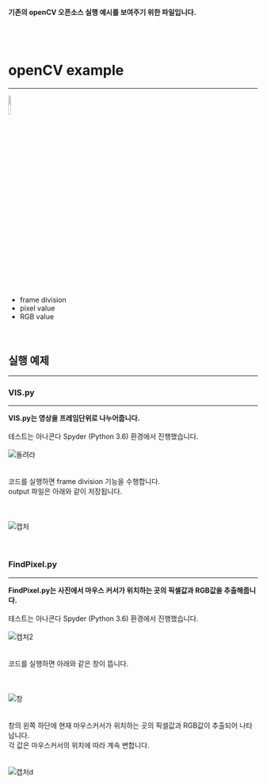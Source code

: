 #### 기존의 openCV 오픈소스 실행 예시를 보여주기 위한 파일입니다.
<br><br>
# openCV example
* * *
<img src="/uploads/482434afae428a2ff80e526dd07a9ef2/OpenCV_Logo_with_text.png" width="10%" height="10%"> <br>
* frame division <br>
* pixel value <br>
* RGB value <br>
<br><br>

## 실행 예제
* * *
### VIS.py
* * *
**VIS.py는 영상을 프레임단위로 나누어줍니다.** <br><br>
테스트는 아나콘다 Spyder (Python 3.6) 환경에서 진행했습니다. <br><br>
![돌려라](/uploads/f7f2c780e351f4768001417c60308df9/돌려라.JPG) <br><br><br>
코드를 실행하면 frame division 기능을 수행합니다. <br>
output 파일은 아래와 같이 저장됩니다. <br><br><br><br>
![캡처](/uploads/c90930fa41d430117fb035ac08c8e77e/캡처.JPG) <br>
<br><br>
### FindPixel.py
* * *
**FindPixel.py는 사진에서 마우스 커서가 위치하는 곳의 픽셀값과 RGB값을 추출해줍니다.** <br><br>
테스트는 아나콘다 Spyder (Python 3.6) 환경에서 진행했습니다. <br><br>
![캡처2](/uploads/47795fc5c88305c9dbb53bbf4e16a9f5/캡처2.JPG) <br><br><br>
코드를 실행하면 아래와 같은 창이 뜹니다. <br><br><br><br>
![창](/uploads/21b592001a1123a7946161d62275aeeb/창.JPG) <br><br><br>
창의 왼쪽 하단에 현재 마우스커서가 위치하는 곳의 픽셀값과 RGB값이 추출되어 나타납니다. <br>
각 값은 마우스커서의 위치에 따라 계속 변합니다. <br><br><br>
![캡처d](/uploads/449b599d62f3cf9796fd4d108d7b54d2/캡처d.JPG)
